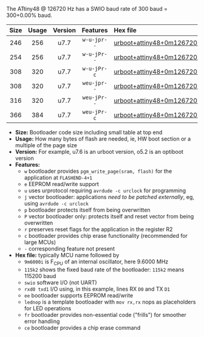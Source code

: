 The ATtiny48 @ 126720 Hz has a SWIO baud rate of 300 baud = 300+0.00% baud.

|Size|Usage|Version|Features|Hex file|
|:-:|:-:|:-:|:-:|:--|
|246|256|u7.7|`w-u-jpr--`|[urboot+attiny48+0m126720i++++0k3_swio_rxb0_txb1_lednop.hex](https://raw.githubusercontent.com/stefanrueger/urboot.hex/main/mcus/attiny48/internal_oscillator/fint+0m126720_Hz/br++++0k3_bps/urboot+attiny48+0m126720i++++0k3_swio_rxb0_txb1_lednop.hex)|
|254|256|u7.7|`w-u-jPr--`|[urboot+attiny48+0m126720i++++0k3_swio_rxb0_txb1.hex](https://raw.githubusercontent.com/stefanrueger/urboot.hex/main/mcus/attiny48/internal_oscillator/fint+0m126720_Hz/br++++0k3_bps/urboot+attiny48+0m126720i++++0k3_swio_rxb0_txb1.hex)|
|308|320|u7.7|`w-u-jPr-c`|[urboot+attiny48+0m126720i++++0k3_swio_rxb0_txb1_lednop_fr_ce.hex](https://raw.githubusercontent.com/stefanrueger/urboot.hex/main/mcus/attiny48/internal_oscillator/fint+0m126720_Hz/br++++0k3_bps/urboot+attiny48+0m126720i++++0k3_swio_rxb0_txb1_lednop_fr_ce.hex)|
|308|320|u7.7|`weu-jpr--`|[urboot+attiny48+0m126720i++++0k3_swio_rxb0_txb1_ee_lednop.hex](https://raw.githubusercontent.com/stefanrueger/urboot.hex/main/mcus/attiny48/internal_oscillator/fint+0m126720_Hz/br++++0k3_bps/urboot+attiny48+0m126720i++++0k3_swio_rxb0_txb1_ee_lednop.hex)|
|316|320|u7.7|`weu-jPr--`|[urboot+attiny48+0m126720i++++0k3_swio_rxb0_txb1_ee.hex](https://raw.githubusercontent.com/stefanrueger/urboot.hex/main/mcus/attiny48/internal_oscillator/fint+0m126720_Hz/br++++0k3_bps/urboot+attiny48+0m126720i++++0k3_swio_rxb0_txb1_ee.hex)|
|366|384|u7.7|`weu-jPr-c`|[urboot+attiny48+0m126720i++++0k3_swio_rxb0_txb1_ee_lednop_fr_ce.hex](https://raw.githubusercontent.com/stefanrueger/urboot.hex/main/mcus/attiny48/internal_oscillator/fint+0m126720_Hz/br++++0k3_bps/urboot+attiny48+0m126720i++++0k3_swio_rxb0_txb1_ee_lednop_fr_ce.hex)|

- **Size:** Bootloader code size including small table at top end
- **Usage:** How many bytes of flash are needed, ie, HW boot section or a multiple of the page size
- **Version:** For example, u7.6 is an urboot version, o5.2 is an optiboot version
- **Features:**
  + `w` bootloader provides `pgm_write_page(sram, flash)` for the application at `FLASHEND-4+1`
  + `e` EEPROM read/write support
  + `u` uses urprotocol requiring `avrdude -c urclock` for programming
  + `j` vector bootloader: applications *need to be patched externally*, eg, using `avrdude -c urclock`
  + `p` bootloader protects itself from being overwritten
  + `P` vector bootloader only: protects itself and reset vector from being overwritten
  + `r` preserves reset flags for the application in the register R2
  + `c` bootloader provides chip erase functionality (recommended for large MCUs)
  + `-` corresponding feature not present
- **Hex file:** typically MCU name followed by
  + `9m6000i` is F<sub>CPU</sub> of an internal oscillator, here 9.6000 MHz
  + `115k2` shows the fixed baud rate of the bootloader: `115k2` means 115200 baud
  + `swio` software I/O (not UART)
  + `rxd0 txd1` I/O using, in this example, lines RX `D0` and TX `D1`
  + `ee` bootloader supports EEPROM read/write
  + `lednop` is a template bootloader with `mov rx,rx` nops as placeholders for LED operations
  + `fr` bootloader provides non-essential code ("frills") for smoother error handling
  + `ce` bootloader provides a chip erase command
